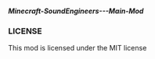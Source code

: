 ##### Minecraft-SoundEngineers---Main-Mod

### LICENSE
  This mod is licensed under the MIT license
